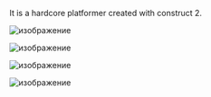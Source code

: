 It is a hardcore platformer created with construct 2.

![изображение](https://github.com/AliceEnjoyer/GreenSquare/assets/95048103/463a6050-2f4d-4030-b9b7-223b623448b4)

![изображение](https://github.com/AliceEnjoyer/GreenSquare/assets/95048103/863b4c43-a0c8-4a9f-bb05-798b32e05ef9)

![изображение](https://github.com/AliceEnjoyer/GreenSquare/assets/95048103/a9a746bf-dd5f-4525-a9bd-87030f8bd935)

![изображение](https://github.com/AliceEnjoyer/GreenSquare/assets/95048103/389e5314-ff16-46f1-bdd7-a4ed25d0ce4d)
